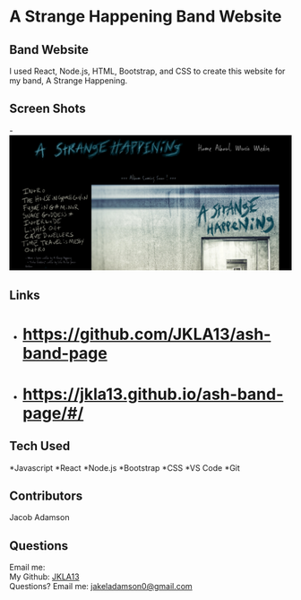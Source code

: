 # A Strange Happening Band Website

## Band Website

I used React, Node.js, HTML, Bootstrap, and CSS to create this website for my band, A Strange Happening.

## Screen Shots

-![Screenshot1](./src/assets/images/ScreenCapture.PNG "Screenshot1")

## Links

- # https://github.com/JKLA13/ash-band-page
- # https://jkla13.github.io/ash-band-page/#/

## Tech Used

*Javascript
*React
*Node.js
*Bootstrap
*CSS
*VS Code
\*Git

## Contributors

Jacob Adamson

## Questions

Email me:
</br>
My Github: [JKLA13](https://github.com/JKLA13)<br/>
Questions? Email me: jakeladamson0@gmail.com<br/>
